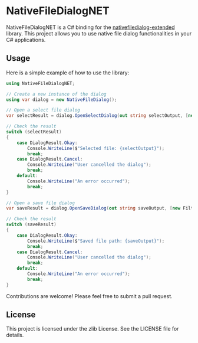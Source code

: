 # NativeFileDialogNET

NativeFileDialogNET is a C# binding for the [nativefiledialog-extended](https://github.com/btzy/nativefiledialog-extended) library. This project allows you to use native file dialog functionalities in your C# applications.

## Usage

Here is a simple example of how to use the library:

```csharp
using NativeFileDialogNET;

// Create a new instance of the dialog
using var dialog = new NativeFileDialog();

// Open a select file dialog
var selectResult = dialog.OpenSelectDialog(out string selectOutput, [new FilterItem { Name = "Text files", Spec = "txt" }]);

// Check the result
switch (selectResult)
{
    case DialogResult.Okay:
        Console.WriteLine($"Selected file: {selectOutput}");
        break;
    case DialogResult.Cancel:
        Console.WriteLine("User cancelled the dialog");
        break;
    default:
        Console.WriteLine("An error occurred");
        break;
}

// Open a save file dialog
var saveResult = dialog.OpenSaveDialog(out string saveOutput, [new FilterItem { Name = "Text files", Spec = "txt" }], Environment.GetFolderPath(Environment.SpecialFolder.UserProfile), "test.txt");

// Check the result
switch (saveResult)
{
    case DialogResult.Okay:
        Console.WriteLine($"Saved file path: {saveOutput}");
        break;
    case DialogResult.Cancel:
        Console.WriteLine("User cancelled the dialog");
        break;
    default:
        Console.WriteLine("An error occurred");
        break;
}
```

Contributions are welcome! Please feel free to submit a pull request.

## License

This project is licensed under the zlib License. See the LICENSE file for details.
